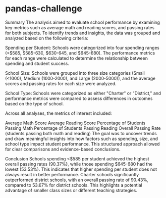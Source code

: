 # pandas-challenge

Summary 
The analysis aimed to evaluate school performance by examining key metrics such as average math and reading scores, and passing rates for both subjects. To identify trends and insights, the data was grouped and analyzed based on the following criteria:

Spending per Student: Schools were categorized into four spending ranges (<$585, $585-630, $630-645, and $645-680). The performance metrics for each range were calculated to determine the relationship between spending and student success.

School Size: Schools were grouped into three size categories (Small (<1000), Medium (1000-2000), and Large (2000-5000)), and the average scores and passing rates for each size were analyzed.

School Type: Schools were categorized as either "Charter" or "District," and performance metrics were compared to assess differences in outcomes based on the type of school.

Across all analyses, the metrics of interest included:

Average Math Score
Average Reading Score
Percentage of Students Passing Math
Percentage of Students Passing Reading
Overall Passing Rate (students passing both math and reading)
The goal was to uncover trends and draw meaningful insights into how factors such as spending, size, and school type impact student performance. This structured approach allowed for clear comparisons and evidence-based conclusions.

Conclusion
Schools spending <$585 per student achieved the highest overall passing rates (90.37%), while those spending $645-680 had the lowest (53.53%). This indicates that higher spending per student does not always result in better performance.
Charter schools significantly outperformed district schools, with an overall passing rate of 90.43%, compared to 53.67% for district schools. This highlights a potential advantage of smaller class sizes or different teaching strategies.
